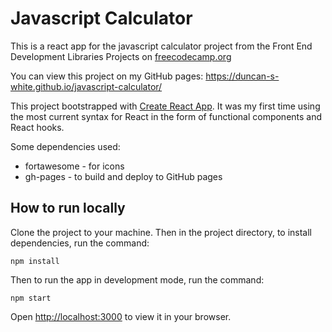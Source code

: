 # Javascript Calculator

This is a react app for the javascript calculator project from the Front End Development Libraries Projects on [freecodecamp.org](https://www.freecodecamp.org/learn/front-end-development-libraries/front-end-development-libraries-projects/build-a-javascript-calculator)

You can view this project on my GitHub pages: https://duncan-s-white.github.io/javascript-calculator/

This project bootstrapped with [Create React App](https://github.com/facebook/create-react-app). 
It was my first time using the most current syntax for React in the form of functional components and React hooks.

Some dependencies used:
 - fortawesome - for icons
 - gh-pages - to build and deploy to GitHub pages

## How to run locally

Clone the project to your machine. Then in the project directory, to install dependencies, run the command:

`npm install`

Then to run the app in development mode, run the command:

`npm start`

Open [http://localhost:3000](http://localhost:3000) to view it in your browser.
